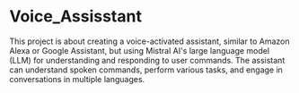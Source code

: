 # Voice_Assisstant
This project is about creating a voice-activated assistant, similar to Amazon Alexa or Google Assistant, but using Mistral AI's large language model (LLM) for understanding and responding to user commands. The assistant can understand spoken commands, perform various tasks, and engage in conversations in multiple languages.
